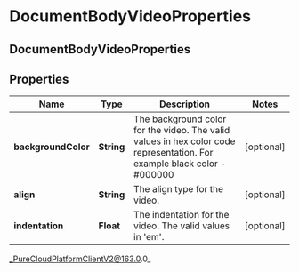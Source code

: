 # DocumentBodyVideoProperties

## DocumentBodyVideoProperties

## Properties

|Name | Type | Description | Notes|
|------------ | ------------- | ------------- | -------------|
| **backgroundColor** | **String** | The background color for the video. The valid values in hex color code representation. For example black color - #000000 | [optional] |
| **align** | **String** | The align type for the video. | [optional] |
| **indentation** | **Float** | The indentation for the video. The valid values in &#39;em&#39;. | [optional] |



_PureCloudPlatformClientV2@163.0.0_
